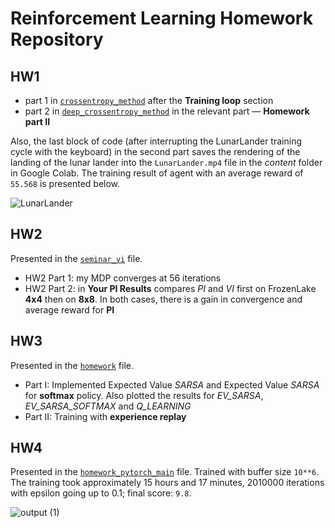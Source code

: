 # Reinforcement Learning Homework Repository #
## HW1 ##
* part 1 in [`crossentropy_method`](https://github.com/Shilovski/RL/blob/main/crossentropy_method.ipynb) after the __Training loop__ section
* part 2 in [`deep_crossentropy_method`](https://github.com/Shilovski/RL/blob/main/deep_crossentropy_method.ipynb) in the relevant part &mdash; __Homework part II__

Also, the last block of code (after interrupting the LunarLander training cycle with the keyboard) in the second part saves the rendering of the landing of the lunar lander into the `LunarLander.mp4` file in the _content_ folder in Google Colab. 
The training result of agent with an average reward of `55.568` is presented below.

![LunarLander](https://user-images.githubusercontent.com/75098744/225776654-7c0dbc05-8cac-49ef-bda2-ddb4656a4ddb.gif)


## HW2 ##
Presented in the [`seminar_vi`](https://github.com/Shilovski/RL/blob/main/seminar_vi.ipynb) file.

* HW2 Part 1: my MDP converges at 56 iterations
* HW2 Part 2: in __Your PI Results__ compares _PI_ and _VI_ first on FrozenLake __4x4__ then on __8x8__. In both cases, there is a gain in convergence and average reward for __PI__

## HW3 ##
Presented in the [`homework`](https://github.com/Shilovski/RL/blob/main/homework.ipynb) file.

* Part I: Implemented Expected Value _SARSA_ and Expected Value _SARSA_ for __softmax__ policy. Also plotted the results for _EV_SARSA_, _EV_SARSA_SOFTMAX_ and _Q_LEARNING_
* Part II: Training with __experience replay__

## HW4 ##
Presented in the [`homework_pytorch_main`](https://github.com/Shilovski/RL/blob/main/homework_pytorch_main.ipynb) file.
Trained with buffer size `10**6`. The training took approximately 15 hours and 17 minutes, 2010000 iterations with epsilon going up to 0.1; final score: `9.8`.

![output (1)](https://user-images.githubusercontent.com/75098744/230775579-5d7c100c-8600-4aeb-8b69-1bd469640313.gif)
